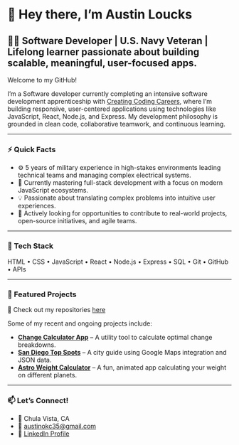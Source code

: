 # 👋 Hey there, I’m Austin Loucks

## 👨‍💻 Software Developer | U.S. Navy Veteran | Lifelong learner passionate about building scalable, meaningful, user-focused apps.

Welcome to my GitHub!

I’m a Software developer currently completing an intensive software development apprenticeship with [Creating Coding Careers](https://creatingcodingcareers.com/), where I’m building responsive, user-centered applications using technologies like JavaScript, React, Node.js, and Express. My development philosophy is grounded in clean code, collaborative teamwork, and continuous learning.

---

### ⚡ Quick Facts
- ⚙️ 5 years of military experience in high-stakes environments leading technical teams and managing complex electrical systems.
- 🧠 Currently mastering full-stack development with a focus on modern JavaScript ecosystems.
- 💡 Passionate about translating complex problems into intuitive user experiences.
- 🚀 Actively looking for opportunities to contribute to real-world projects, open-source initiatives, and agile teams.

---

### 🧰 Tech Stack
HTML • CSS • JavaScript • React • Node.js • Express • SQL • Git • GitHub • APIs

---

### 🚀 Featured Projects
🔧 Check out my repositories [here](https://github.com/Lojack35?tab=repositories)

Some of my recent and ongoing projects include:

- [**Change Calculator App**](https://github.com/Lojack35/change-calculator) – A utility tool to calculate optimal change breakdowns.
- [**San Diego Top Spots**](https://github.com/Lojack35/san-diego-top-spots) – A city guide using Google Maps integration and JSON data.
- [**Astro Weight Calculator**](https://github.com/Lojack35/astro-weight-calculator) – A fun, animated app calculating your weight on different planets.

---

### 📫 Let’s Connect!
- 📍 Chula Vista, CA  
- 📧 [austinokc35@gmail.com](mailto:austinokc35@gmail.com)  
- 🔗 [LinkedIn Profile](https://www.linkedin.com/in/austin-loucks)  
